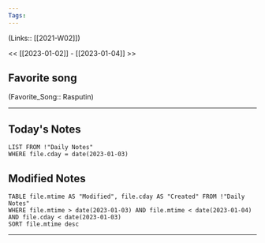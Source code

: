 ```yaml
---
Tags:
---
```

(Links:: [[2021-W02]])

<< [[2023-01-02]] - [[2023-01-04]] >>
## Favorite song
(Favorite_Song:: Rasputin)
___
## Today's Notes
```dataview
LIST FROM !"Daily Notes"
WHERE file.cday = date(2023-01-03)
```
## Modified Notes
```dataview
TABLE file.mtime AS "Modified", file.cday AS "Created" FROM !"Daily Notes" 
WHERE file.mtime > date(2023-01-03) AND file.mtime < date(2023-01-04) AND file.cday < date(2023-01-03)
SORT file.mtime desc
```
___
